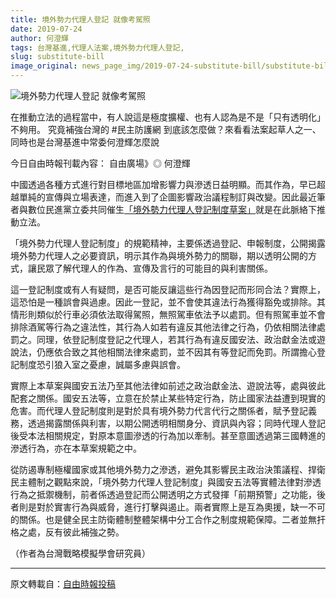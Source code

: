 ```yaml
---
title: 境外勢力代理人登記 就像考駕照
date: 2019-07-24
author: 何澄輝
tags: 台灣基進,代理人法案,境外勢力代理人登記,
slug: substitute-bill
image_original: news_page_img/2019-07-24-substitute-bill/substitute-bill.jpg
---
```

![境外勢力代理人登記 就像考駕照](news_page_img/2019-07-24-substitute-bill/substitute-bill.jpg)

在推動立法的過程當中，有人說這是極度擴權、也有人認為是不是「只有透明化」不夠用。
究竟補強台灣的 #民主防護網 到底該怎麼做？來看看法案起草人之一、同時也是台灣基進中常委何澄輝怎麼說

今日自由時報刊載內容：
自由廣場》◎ 何澄輝

中國透過各種方式進行對目標地區加增影響力與滲透日益明顯。而其作為，早已超越單純的宣傳與立場表達，而進入到了企圖影響政治議程制訂與改變。因此最近筆者與數位民進黨立委共同催生<a href="https://talk.ltn.com.tw/article/paper/1303320" target="_blank">「境外勢力代理人登記制度草案」</a>就是在此脈絡下推動立法。

「境外勢力代理人登記制度」的規範精神，主要係透過登記、申報制度，公開揭露境外勢力代理人之必要資訊，明示其作為與境外勢力的關聯，期以透明公開的方式，讓民眾了解代理人的作為、宣傳及言行的可能目的與利害關係。

這一登記制度或有人有疑問，是否可能反讓這些行為因登記而形同合法？實際上，這恐怕是一種誤會與過慮。因此一登記，並不會使其違法行為獲得豁免或排除。其情形則類似於行車必須依法取得駕照，無照駕車依法予以處罰。但有照駕車並不會排除酒駕等行為之違法性，其行為人如若有違反其他法律之行為，仍依相關法律處罰之。同理，依登記制度登記之代理人，若其行為有違反國安法、政治獻金法或遊說法，仍應依合致之其他相關法律來處罰，並不因其有等登記而免罰。所謂擔心登記制度恐引狼入室之憂慮，誠屬多慮與誤會。

實際上本草案與國安五法乃至其他法律如前述之政治獻金法、遊說法等，處與彼此配套之關係。國安五法等，立意在於禁止某些特定行為，防止國家法益遭到現實的危害。而代理人登記制度則是對於具有境外勢力代言代行之關係者，賦予登記義務，透過揭露關係與利害，以期公開透明相關身分、資訊與內容；同時代理人登記後受本法相關規定，對原本意圖滲透的行為加以牽制。甚至意圖透過第三國轉進的滲透行為，亦在本草案規範之中。

從防遏專制極權國家或其他境外勢力之滲透，避免其影響民主政治決策議程、捍衛民主體制之觀點來說，「境外勢力代理人登記制度」與國安五法等實體法律對滲透行為之抵禦機制，前者係透過登記而公開透明之方式發揮「前期預警」之功能，後者則是對於實害行為與威脅，進行打擊與遏止。兩者實際上是互為奧援，缺一不可的關係。也是健全民主防衛體制整體架構中分工合作之制度規範保障。二者並無扞格之處，反有彼此補強之勢。

（作者為台灣戰略模擬學會研究員）

-----

原文轉載自：<a href="https://talk.ltn.com.tw/article/paper/1305235" target="_blank">自由時報投稿</a>